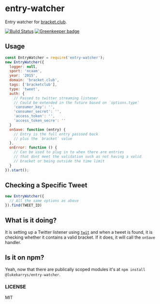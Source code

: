 entry-watcher
==============

Entry watcher for [bracket.club](https://bracket.club).

[![Build Status](https://travis-ci.org/bracketclub/entry-watcher.png?branch=master)](https://travis-ci.org/bracketclub/entry-watcher)
[![Greenkeeper badge](https://badges.greenkeeper.io/bracketclub/entry-watcher.svg)](https://greenkeeper.io/)


## Usage

```js
const EntryWatcher = require('entry-watcher');
new EntryWatcher({
  logger: null,
  sport: 'ncaam',
  year: '2015',
  domain: 'bracket.club',
  tags: ['bracketclub'],
  type: 'tweet',
  auth: {
    // Passed to twitter streaming listener
    // Could be extended in the future based on `options.type`
    'consumer_key': '',
    'consumer_secret': '',
    'access_token': '',
    'access_token_secre': ''
  }
  onSave: function (entry) {
    // Entry is the full entry passsed back
    // plus the `bracket` value
  },
  onError: function () {
    // Can be used to plug in to when there are entries
    // that dont meet the validation such as not having a valid
    // bracket or being outside the time limit
  }
}).start();
```

## Checking a Specific Tweet

```js
new EntryWatcher({
  // All the same options as above
}).find(TWEET_ID)
```

## What is it doing?

It is setting up a Twitter listener using [`twit`](https://github.com/ttezel/twit) and when a tweet is found, it is checking whether it contains a valid bracket. If it does, it will call the `onSave` handler.

## Is it on npm?

Yeah, now that there are publically scoped modules it's at `npm install @lukekarrys/entry-watcher`.

### LICENSE

MIT
